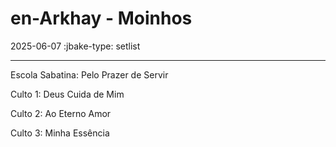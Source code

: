 # en-Arkhay - Moinhos
2025-06-07
:jbake-type: setlist

----
Escola Sabatina:
    Pelo Prazer de Servir

Culto 1:
    Deus Cuida de Mim

Culto 2:
    Ao Eterno Amor

Culto 3:
    Minha Essência

```
